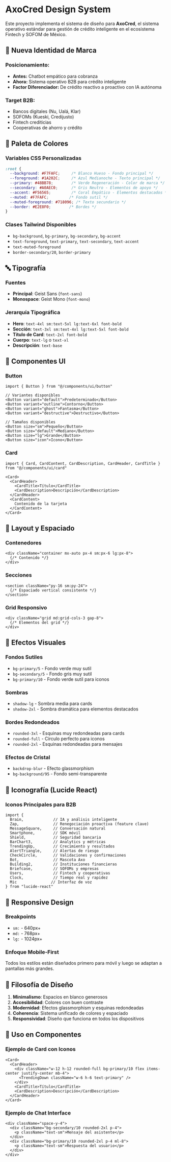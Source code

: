 # AxoCred Design System

Este proyecto implementa el sistema de diseño para **AxoCred**, el sistema operativo estándar para gestión de crédito inteligente en el ecosistema Fintech y SOFOM de México.

## 🎯 **Nueva Identidad de Marca**

### **Posicionamiento:**
- **Antes:** Chatbot empático para cobranza
- **Ahora:** Sistema operativo B2B para crédito inteligente
- **Factor Diferenciador:** De crédito reactivo a proactivo con IA autónoma

### **Target B2B:**
- Bancos digitales (Nu, Ualá, Klar)
- SOFOMs (Kueski, Credijusto)
- Fintech crediticias
- Cooperativas de ahorro y crédito

## 🎨 Paleta de Colores

### Variables CSS Personalizadas
```css
:root {
  --background: #F7FAFC;     /* Blanco Hueso - Fondo principal */
  --foreground: #1A202C;     /* Azul Medianoche - Texto principal */
  --primary: #48BB78;        /* Verde Regeneración - Color de marca */
  --secondary: #A0AEC0;      /* Gris Neutro - Elementos de apoyo */
  --accent: #F56565;         /* Coral Empático - Elementos destacados */
  --muted: #F7FAFC;         /* Fondo sutil */
  --muted-foreground: #718096; /* Texto secundario */
  --border: #E2E8F0;        /* Bordes */
}
```

### Clases Tailwind Disponibles
- `bg-background`, `bg-primary`, `bg-secondary`, `bg-accent`
- `text-foreground`, `text-primary`, `text-secondary`, `text-accent`
- `text-muted-foreground`
- `border-secondary/20`, `border-primary`

## 🔤 Tipografía

### Fuentes
- **Principal**: Geist Sans (`font-sans`)
- **Monospace**: Geist Mono (`font-mono`)

### Jerarquía Tipográfica
- **Hero**: `text-4xl sm:text-5xl lg:text-6xl font-bold`
- **Sección**: `text-3xl sm:text-4xl lg:text-5xl font-bold`
- **Título de Card**: `text-2xl font-bold`
- **Cuerpo**: `text-lg` o `text-xl`
- **Descripción**: `text-base`

## 🧩 Componentes UI

### Button
```tsx
import { Button } from "@/components/ui/button"

// Variantes disponibles
<Button variant="default">Predeterminado</Button>
<Button variant="outline">Contorno</Button>
<Button variant="ghost">Fantasma</Button>
<Button variant="destructive">Destructivo</Button>

// Tamaños disponibles
<Button size="sm">Pequeño</Button>
<Button size="default">Mediano</Button>
<Button size="lg">Grande</Button>
<Button size="icon">Icono</Button>
```

### Card
```tsx
import { Card, CardContent, CardDescription, CardHeader, CardTitle } from "@/components/ui/card"

<Card>
  <CardHeader>
    <CardTitle>Título</CardTitle>
    <CardDescription>Descripción</CardDescription>
  </CardHeader>
  <CardContent>
    Contenido de la tarjeta
  </CardContent>
</Card>
```

## 🎯 Layout y Espaciado

### Contenedores
```tsx
<div className="container mx-auto px-4 sm:px-6 lg:px-8">
  {/* Contenido */}
</div>
```

### Secciones
```tsx
<section className="py-16 sm:py-24">
  {/* Espaciado vertical consistente */}
</section>
```

### Grid Responsivo
```tsx
<div className="grid md:grid-cols-3 gap-8">
  {/* Elementos del grid */}
</div>
```

## 🌟 Efectos Visuales

### Fondos Sutiles
- `bg-primary/5` - Fondo verde muy sutil
- `bg-secondary/5` - Fondo gris muy sutil
- `bg-primary/10` - Fondo verde sutil para iconos

### Sombras
- `shadow-lg` - Sombra media para cards
- `shadow-2xl` - Sombra dramática para elementos destacados

### Bordes Redondeados
- `rounded-3xl` - Esquinas muy redondeadas para cards
- `rounded-full` - Círculo perfecto para iconos
- `rounded-2xl` - Esquinas redondeadas para mensajes

### Efectos de Cristal
- `backdrop-blur` - Efecto glassmorphism
- `bg-background/95` - Fondo semi-transparente

## 🔧 Iconografía (Lucide React)

### Iconos Principales para B2B
```tsx
import { 
  Brain,             // IA y análisis inteligente
  Zap,               // Renegociación proactiva (feature clave)
  MessageSquare,     // Conversación natural
  Smartphone,        // SDK móvil
  Shield,            // Seguridad bancaria
  BarChart3,         // Analytics y métricas
  TrendingUp,        // Crecimiento y resultados
  AlertTriangle,     // Alertas de riesgo
  CheckCircle,       // Validaciones y confirmaciones
  Bot,               // Mascota Axo
  Building2,         // Instituciones financieras
  Briefcase,         // SOFOMs y empresas
  Users,             // Fintech y cooperativas
  Clock,             // Tiempo real y rapidez
  Mic               // Interfaz de voz
} from "lucide-react"
```

## 📱 Responsive Design

### Breakpoints
- `sm:` - 640px+
- `md:` - 768px+
- `lg:` - 1024px+

### Enfoque Mobile-First
Todos los estilos están diseñados primero para móvil y luego se adaptan a pantallas más grandes.

## 🎨 Filosofía de Diseño

1. **Minimalismo**: Espacios en blanco generosos
2. **Accesibilidad**: Colores con buen contraste
3. **Modernidad**: Efectos glassmorphism y esquinas redondeadas
4. **Coherencia**: Sistema unificado de colores y espaciado
5. **Responsividad**: Diseño que funciona en todos los dispositivos

## 🚀 Uso en Componentes

### Ejemplo de Card con Iconos
```tsx
<Card>
  <CardHeader>
    <div className="w-12 h-12 rounded-full bg-primary/10 flex items-center justify-center mb-4">
      <TrendingDown className="w-6 h-6 text-primary" />
    </div>
    <CardTitle>Título</CardTitle>
    <CardDescription>Descripción</CardDescription>
  </CardHeader>
</Card>
```

### Ejemplo de Chat Interface
```tsx
<div className="space-y-4">
  <div className="bg-secondary/10 rounded-2xl p-4">
    <p className="text-sm">Mensaje del asistente</p>
  </div>
  <div className="bg-primary/10 rounded-2xl p-4 ml-8">
    <p className="text-sm">Respuesta del usuario</p>
  </div>
</div>
```
